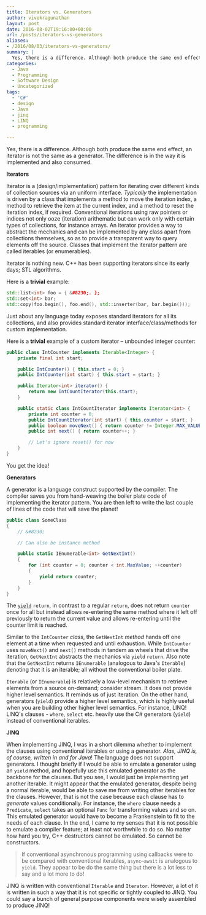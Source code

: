 ```yaml
---
title: Iterators vs. Generators
author: vivekragunathan
layout: post
date: 2016-08-02T19:16:00+00:00
url: /posts/iterators-vs-generators
aliases:
- /2016/08/03/iterators-vs-generators/
summary: |
  Yes, there is a difference. Although both produce the same end effect, an iterator is not the same as a generator. The difference is in the way it is implemented and also consumed. Iterator is a (design/implementation) pattern while Generator is a language construct supported by the compiler.
categories:
  - Java
  - Programming
  - Software Design
  - Uncategorized
tags:
  - 'C#'
  - design
  - Java
  - jinq
  - LINQ
  - programming

---
```

Yes, there is a difference. Although both produce the same end effect, an iterator is not the same as a generator. The difference is in the way it is implemented and also consumed.

<!--more-->

**Iterators**

Iterator is a (design/implementation) pattern for iterating over different kinds of collection sources via an uniform interface. _Typically_ the implementation is driven by a class that implements a method to move the iteration index, a method to retrieve the item at the current index, and a method to reset the iteration index, if required. Conventional iterations using raw pointers or indices not only ooze (iteration) arithematic but can work only with certain types of collections, for instance arrays. An iterator provides a way to abstract the mechanics and can be implemented by any class apart from collections themselves, so as to provide a transparent way to query elements off the source. Classes that implement the iterator pattern are called iterables (or enumerables).

Iterator is nothing new. C++ has been supporting iterators since its early days; STL algorithms.

Here is a **trivial** example:

```cpp
std::list<int> foo = { &#8230;. };
std::set<int> bar;
std::copy(foo.begin(), foo.end(), std::inserter(bar, bar.begin()));
```
Just about any language today exposes standard iterators for all its collections, and also provides standard iterator interface/class/methods for custom implementation.

Here is a **trivial** example of a custom iterator &#8211; unbounded integer counter:

```java
public class IntCounter implements Iterable<Integer> {
    private final int start;

    public IntCounter() { this.start = 0; }
    public IntCounter(int start) { this.start = start; }

    public Iterator<int> iterator() {
        return new IntCountIterator(this.start);
    }

    public static class IntCountIterator implements Iterator<int> {
        private int counter = 0;
        public IntCountIterator(int start) { this.counter = start; }
        public boolean moveNext() { return counter != Integer.MAX_VALUE; }
        public int next() { return counter++; }

        // Let's ignore reset() for now
    }
}
```

You get the idea!

**Generators**

A generator is a language construct supported by the compiler. The compiler saves you from hand-weaving the boiler plate code of implementing the iterator pattern. You are then left to write the last couple of lines of the code that will save the planet!

```csharp
public class SomeClass
{
    // &#8230;

    // Can also be instance method

    public static IEnumerable<int> GetNextInt()
    {
        for (int counter = 0; counter < int.MaxValue; ++counter)
        {
            yield return counter;
        }
    }
}
```

The [`yield`](https://msdn.microsoft.com/en-us/library/9k7k7cf0.aspx) `return`, in contrast to a regular `return`, does not return `counter` once for all but instead allows re-entering the same method where it left off previously to  return the current value and allows re-entering until the counter limit is reached.

Similar to the `IntCounter` _class_, the `GetNextInt` _method_ hands off one element at a time when requested and until exhaustion. While `IntCounter` uses `moveNext()` and `next()` methods in tandem as wheels that drive the iteration, `GetNextInt` abstracts the mechanics via `yield` `return`. Also note that the `GetNextInt` returns `IEnumerable` (analogous to Java's `Iterable`) denoting that it is an iterable; all without the conventional boiler plate.

`Iterable` (or `IEnumerable`) is relatively a low-level mechanism to retrieve elements from a source on-demand; consider stream. It does not provide higher level semantics. It reminds us of just iteration. On the other hand, generators (`yield`) provide a higher level semantics, which is highly useful when you are building other higher level semantics. For instance, LINQ! LINQ's clauses - `where`, `select` etc. heavily use the C# generators (`yield`) instead of conventional iterables.

**JINQ**

When implementing JINQ, I was in a short dilemma whether to implement the clauses using conventional iterables or using a generator. _Alas, JINQ is, of course, written in and for Java_! The language does not support generators. I thought briefly if I would be able to emulate a generator using an `yield` method, and hopefully use this emulated generator as the backbone for the clauses. But you see, I would just be implementing yet another iterable. It might appear that the emulated generator, despite being a normal iterable, would be able to save me from writing other iterables for the clauses. However, that is not the case because each clause has to _generate_ values conditionally. For instance, the `where` clause needs a `Predicate`, `select` takes an optional `Func` for transforming values and so on. This emulated generator would have to become a Frankenstein to fit to the needs of each clause. In the end, I came to my senses that it is not possible to emulate a compiler feature; at least not worthwhile to do so. No matter how hard you try, C++ destructors cannot be emulated. So cannot be constructors.

> If conventional asynchronous programming using callbacks were to be compared with conventional iterables, `async`&#8211;`await` is analogous to `yield`. They appear to be do the same thing but there is a lot less to say and a lot more to do!

JINQ is written with conventional `Iterable` and `Iterator`. However, a lot of it is written in such a way that it is not specific or tightly coupled to JINQ. You could say a bunch of general purpose components were wisely assembled to produce JINQ!

